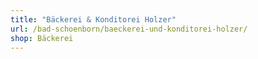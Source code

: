 ```yaml
---
title: "Bäckerei & Konditorei Holzer"
url: /bad-schoenborn/baeckerei-und-konditorei-holzer/
shop: Bäckerei
---
```

